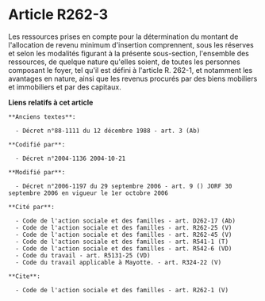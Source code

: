 # Article R262-3

Les ressources prises en compte pour la détermination du montant de l'allocation de revenu minimum d'insertion comprennent,
sous les réserves et selon les modalités figurant à la présente sous-section, l'ensemble des ressources, de quelque nature
qu'elles soient, de toutes les personnes composant le foyer, tel qu'il est défini à l'article R. 262-1, et notamment les
avantages en nature, ainsi que les revenus procurés par des biens mobiliers et immobiliers et par des capitaux.

**Liens relatifs à cet article**

	**Anciens textes**:

	  - Décret n°88-1111 du 12 décembre 1988 - art. 3 (Ab)

	**Codifié par**:

	  - Décret n°2004-1136 2004-10-21

	**Modifié par**:

	  - Décret n°2006-1197 du 29 septembre 2006 - art. 9 () JORF 30 septembre 2006 en vigueur le 1er octobre 2006

	**Cité par**:

	  - Code de l'action sociale et des familles - art. D262-17 (Ab)
	  - Code de l'action sociale et des familles - art. R262-25 (V)
	  - Code de l'action sociale et des familles - art. R262-45 (V)
	  - Code de l'action sociale et des familles - art. R541-1 (T)
	  - Code de l'action sociale et des familles - art. R542-6 (VD)
	  - Code du travail - art. R5131-25 (VD)
	  - Code du travail applicable à Mayotte. - art. R324-22 (V)

	**Cite**:

	  - Code de l'action sociale et des familles - art. R262-1 (V)
